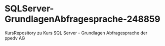 # SQLServer-GrundlagenAbfragesprache-248859
KursRepository zu Kurs SQL Server - Grundlagen Abfragesprache der ppedv AG
